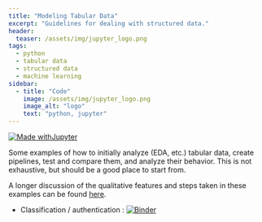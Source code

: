 ```yaml
---
title: "Modeling Tabular Data"
excerpt: "Guidelines for dealing with structured data."
header:
  teaser: /assets/img/jupyter_logo.png
tags:
  - python
  - tabular data
  - structured data
  - machine learning
sidebar:
  - title: "Code"
    image: /assets/img/jupyter_logo.png
    image_alt: "logo"
    text: "python, jupyter"
---
```


<!-- Enter details at https://mybinder.org/, then copy the badge below -->

[![Made withJupyter](https://img.shields.io/badge/Made%20with-Jupyter-orange?style=for-the-badge&logo=Jupyter)](https://jupyter.org/try)

Some examples of how to initially analyze (EDA, etc.) tabular data, create pipelines, test and compare them, and analyze their behavior.  This is not exhaustive, but should be a good place to start from.

A longer discussion of the qualitative features and steps taken in these examples can be found [here](/tutorials/tabular_data_ml_workflow).

* Classification / authentication : [![Binder](https://mybinder.org/badge_logo.svg)](https://mybinder.org/v2/gh/nathan-mahynski/nathan-mahynski.github.io/public?filepath=%2F_examples%2Ftabular_data%2Fclassification%2Fexample.ipynb)

